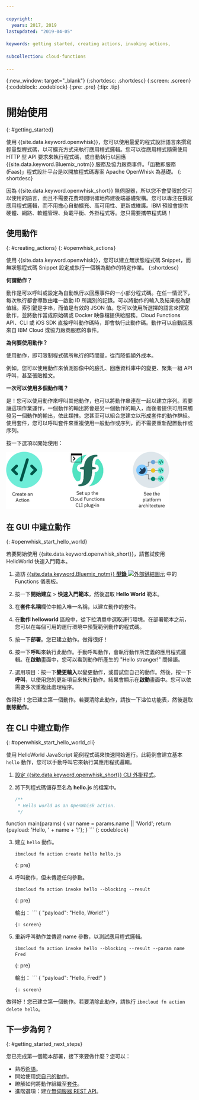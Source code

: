 ```yaml
---

copyright:
  years: 2017, 2019
lastupdated: "2019-04-05"

keywords: getting started, creating actions, invoking actions, 

subcollection: cloud-functions

---
```


{:new_window: target="_blank"}
{:shortdesc: .shortdesc}
{:screen: .screen}
{:codeblock: .codeblock}
{:pre: .pre}
{:tip: .tip}

# 開始使用
{: #getting_started}

使用 {{site.data.keyword.openwhisk}}，您可以使用最愛的程式設計語言來撰寫輕量型程式碼，以可擴充方式來執行應用程式邏輯。您可以從應用程式隨需使用 HTTP 型 API 要求來執行程式碼，或自動執行以回應 {{site.data.keyword.Bluemix_notm}} 服務及協力廠商事件。「函數即服務 (Faas)」程式設計平台是以開放程式碼專案 Apache OpenWhisk 為基礎。
{: shortdesc}

因為 {{site.data.keyword.openwhisk_short}} 無伺服器，所以您不會受限於您可以使用的語言，而且不需要花費時間明確地佈建後端基礎架構。您可以專注在撰寫應用程式邏輯，而不用擔心自動擴充、高可用性、更新或維護。IBM 預設會提供硬體、網路、軟體管理、負載平衡、外掛程式等。您只需要攜帶程式碼！

## 使用動作
{: #creating_actions}
{: #openwhisk_actions}

使用 {{site.data.keyword.openwhisk}}，您可以建立無狀態程式碼 Snippet，而無狀態程式碼 Snippet 設定成執行一個稱為動作的特定作業。
{:shortdesc}

**何謂動作？**

動作是可以呼叫或設定為自動執行以回應事件的一小部分程式碼。在任一情況下，每次執行都會導致由唯一啟動 ID 所識別的記錄。可以將動作的輸入及結果視為鍵值組。索引鍵是字串，而值是有效的 JSON 值。您可以使用所選擇的語言來撰寫動作，並將動作當成原始碼或 Docker 映像檔提供給服務。Cloud Functions API、CLI 或 iOS SDK 直接呼叫動作碼時，即會執行此動作碼。動作可以自動回應來自 IBM Cloud 或協力廠商服務的事件。

**為何要使用動作？**

使用動作，即可限制程式碼所執行的時間量，從而降低額外成本。

例如，您可以使用動作來偵測影像中的臉孔、回應資料庫中的變更、聚集一組 API 呼叫，甚至張貼推文。

**一次可以使用多個動作嗎？**

是！您可以使用動作來呼叫其他動作，也可以將動作串連在一起以建立序列。若要讓這項作業運作，一個動作的輸出將會是另一個動作的輸入，而後者提供可用來觸發另一個動作的輸出，依此類推。您甚至可以組合您建立以形成套件的動作群組。使用套件，您可以呼叫套件來重複使用一般動作或序列，而不需要重新配置動作或序列。

按一下選項以開始使用：

<img usemap="#home_map" border="0" class="image" id="image_ztx_crb_f1b" src="images/imagemap.png" width="440" alt="按一下圖示，以快速開始使用 {{site.data.keyword.openwhisk_short}}。" style="width:440px;" />
<map name="home_map" id="home_map">
<area href="#openwhisk_start_hello_world" alt="建立動作" title="建立動作" shape="rect" coords="-7, -8, 108, 211" />
<area href="/docs/openwhisk?topic=cloud-functions-cloudfunctions_cli" alt="設定 {{site.data.keyword.openwhisk_short}} CLI 外掛程式" title="設定 {{site.data.keyword.openwhisk_short}} CLI 外掛程式" shape="rect" coords="155, -1, 289, 210" />
<area href="/docs/openwhisk?topic=cloud-functions-openwhisk_about" alt="查看平台架構" title="查看平台架構" shape="rect" coords="326, -10, 448, 218" />
</map>

## 在 GUI 中建立動作
{: #openwhisk_start_hello_world}

若要開始使用 {{site.data.keyword.openwhisk_short}}，請嘗試使用 HelloWorld 快速入門範本。

1.  造訪 [{{site.data.keyword.Bluemix_notm}} **型錄** ![外部鏈結圖示](../icons/launch-glyph.svg "外部鏈結圖示")](https://cloud.ibm.com/openwhisk) 中的 Functions 儀表板。

2. 按一下**開始建立** > **快速入門範本**，然後選取 **Hello World** 範本。

3. 在**套件名稱**欄位中輸入唯一名稱，以建立動作的套件。

4. 在**動作 helloworld** 區段中，從下拉清單中選取運行環境。在部署範本之前，您可以在每個可用的運行環境中預覽範例動作的程式碼。

5. 按一下**部署**。您已建立動作。做得很好！

6. 按一下**呼叫**來執行此動作。手動呼叫動作，會執行動作所定義的應用程式邏輯。在**啟動**畫面中，您可以看到動作所產生的 "Hello stranger!" 問候語。

7. 選用項目：按一下**變更輸入**以變更動作，或嘗試您自己的動作。然後，按一下**呼叫**，以使用您的更新項目來執行動作。結果會顯示在**啟動**畫面中。您可以依需要多次重複此處理程序。

做得好！您已建立第一個動作。若要清除此動作，請按一下溢位功能表，然後選取**刪除動作**。

## 在 CLI 中建立動作
{: #openwhisk_start_hello_world_cli}

使用 HelloWorld JavaScript 範例程式碼來快速開始進行。此範例會建立基本 `hello` 動作，您可以手動呼叫它來執行其應用程式邏輯。

1. [設定 {{site.data.keyword.openwhisk_short}} CLI 外掛程式](/docs/openwhisk?topic=cloud-functions-cloudfunctions_cli)。

2. 將下列程式碼儲存至名為 **hello.js** 的檔案中。

    ```javascript
    /**
     * Hello world as an OpenWhisk action.
     */
function main(params) {
    var name = params.name || 'World';
    return {payload:  'Hello, ' + name + '!'};
    }
    ```
    {: codeblock}

3. 建立 `hello` 動作。
    

    ```
    ibmcloud fn action create hello hello.js
    ```
    {: pre}

4. 呼叫動作，但未傳遞任何參數。
    

    ```
    ibmcloud fn action invoke hello --blocking --result
    ```
    {: pre}  

    輸出：
        ```
    {
        "payload": "Hello, World!"
    }
    ```
    {: screen}

5. 重新呼叫動作並傳遞 name 參數，以測試應用程式邏輯。
    

    ```
    ibmcloud fn action invoke hello --blocking --result --param name Fred
    ```
    {: pre}  

    輸出：
        ```
    {
        "payload": "Hello, Fred!"
    }
    ```
    {: screen}

做得好！您已建立第一個動作。若要清除此動作，請執行 `ibmcloud fn action delete hello`。

## 下一步為何？
{: #getting_started_next_steps}

您已完成第一個範本部署，接下來要做什麼？您可以：

* 熟悉[術語](/docs/openwhisk?topic=cloud-functions-openwhisk_about#technology)。
* 開始使用[您自己的動作](/docs/openwhisk?topic=cloud-functions-openwhisk_actions)。
* 瞭解如何將動作組織至[套件](/docs/openwhisk?topic=cloud-functions-openwhisk_packages)。
* 進階選項：建立[無伺服器 REST API](/docs/openwhisk?topic=cloud-functions-openwhisk_apigateway)。
